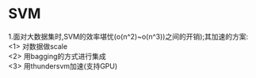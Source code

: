 # SVM
1.面对大数据集时,SVM的效率堪忧(o(n^2)~o(n^3))之间的开销);其加速的方案:  
<1> 对数据做scale  
<2> 用bagging的方式进行集成  
<3> 用thundersvm加速(支持GPU)  
